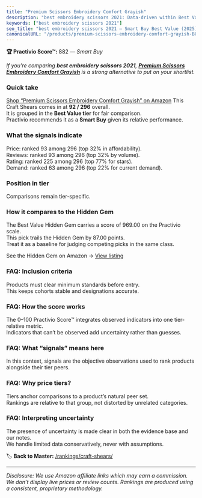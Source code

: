 ```yaml
---
title: "Premium Scissors Embroidery Comfort Grayish"
description: "best embroidery scissors 2021: Data-driven within Best Value ranking using the Practivio Score™. Positioned by quality, value, demand, findability, momentum."
keywords: ["best embroidery scissors 2021"]
seo_title: "best embroidery scissors 2021 — Smart Buy Best Value (2025)"
canonicalURL: "/products/premium-scissors-embroidery-comfort-grayish-B09YNQKGPP/"
---
```


**🏆 Practivio Score™:** 882 — _Smart Buy_


*If you're comparing **best embroidery scissors 2021**, **[Premium Scissors Embroidery Comfort Grayish](https://www.amazon.com/dp/B09YNQKGPP?tag=practivio-20)** is a strong alternative to put on your shortlist.*
### Quick take
[Shop “Premium Scissors Embroidery Comfort Grayish” on Amazon](https://www.amazon.com/dp/B09YNQKGPP?tag=practivio-20)
This Craft Shears comes in at **92 / 296** overall.  
It is grouped in the **Best Value tier** for fair comparison.  
Practivio recommends it as a **Smart Buy** given its relative performance.

### What the signals indicate
Price: ranked 93 among 296 (top 32% in affordability).  
Reviews: ranked 93 among 296 (top 32% by volume).  
Rating: ranked 225 among 296 (top 77% for stars).  
Demand: ranked 63 among 296 (top 22% for current demand).

### Position in tier
Comparisons remain tier-specific.

### How it compares to the Hidden Gem
The Best Value Hidden Gem carries a score of 969.00 on the Practivio scale.  
This pick trails the Hidden Gem by 87.00 points.  
Treat it as a baseline for judging competing picks in the same class.  

See the Hidden Gem on Amazon → [View listing](https://www.amazon.com/dp/B07TT1SFYL?tag=practivio-20)

### FAQ: Inclusion criteria
Products must clear minimum standards before entry.  
This keeps cohorts stable and designations accurate.

### FAQ: How the score works
The 0–100 Practivio Score™ integrates observed indicators into one tier-relative metric.  
Indicators that can’t be observed add uncertainty rather than guesses.

### FAQ: What “signals” means here
In this context, signals are the objective observations used to rank products alongside their tier peers.

### FAQ: Why price tiers?
Tiers anchor comparisons to a product’s natural peer set.  
Rankings are relative to that group, not distorted by unrelated categories.

### FAQ: Interpreting uncertainty
The presence of uncertainty is made clear in both the evidence base and our notes.  
We handle limited data conservatively, never with assumptions.


🏷️ **Back to Master:** [/rankings/craft-shears/](/rankings/craft-shears/)

---
_Disclosure: We use Amazon affiliate links which may earn a commission. We don’t display live prices or review counts. Rankings are produced using a consistent, proprietary methodology._
